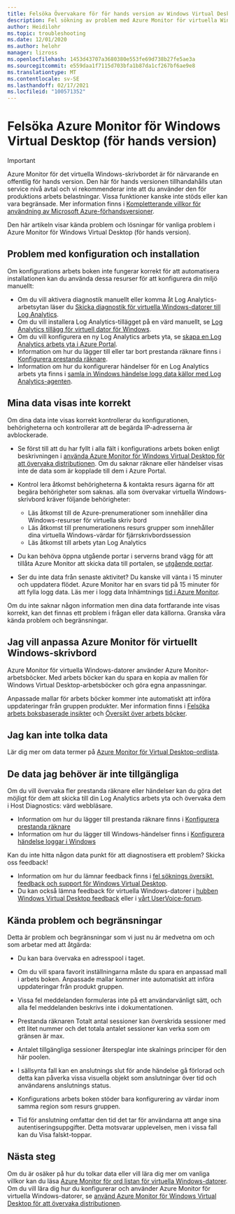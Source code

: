 ```yaml
---
title: Felsöka Övervakare för för hands version av Windows Virtual Desktop – Azure
description: Fel sökning av problem med Azure Monitor för virtuella Windows-datorer.
author: Heidilohr
ms.topic: troubleshooting
ms.date: 12/01/2020
ms.author: helohr
manager: lizross
ms.openlocfilehash: 1453d43707a3680380e553fe69d738b27fe5ae3a
ms.sourcegitcommit: e559daa1f7115d703bfa1b87da1cf267bf6ae9e8
ms.translationtype: MT
ms.contentlocale: sv-SE
ms.lasthandoff: 02/17/2021
ms.locfileid: "100571352"
---
```

# <a name="troubleshoot-azure-monitor-for-windows-virtual-desktop-preview"></a>Felsöka Azure Monitor för Windows Virtual Desktop (för hands version)

>[!IMPORTANT]
>Azure Monitor för det virtuella Windows-skrivbordet är för närvarande en offentlig för hands version. Den här för hands versionen tillhandahålls utan service nivå avtal och vi rekommenderar inte att du använder den för produktions arbets belastningar. Vissa funktioner kanske inte stöds eller kan vara begränsade. Mer information finns i [Kompletterande villkor för användning av Microsoft Azure-förhandsversioner](https://azure.microsoft.com/support/legal/preview-supplemental-terms/).

Den här artikeln visar kända problem och lösningar för vanliga problem i Azure Monitor för Windows Virtual Desktop (för hands version).

## <a name="issues-with-configuration-and-setup"></a>Problem med konfiguration och installation

Om konfigurations arbets boken inte fungerar korrekt för att automatisera installationen kan du använda dessa resurser för att konfigurera din miljö manuellt:

- Om du vill aktivera diagnostik manuellt eller komma åt Log Analytics-arbetsytan läser du [Skicka diagnostik för virtuella Windows-datorer till Log Analytics](diagnostics-log-analytics.md).
- Om du vill installera Log Analytics-tillägget på en värd manuellt, se [Log Analytics tillägg för virtuell dator för Windows](../virtual-machines/extensions/oms-windows.md).
- Om du vill konfigurera en ny Log Analytics arbets yta, se [skapa en Log Analytics arbets yta i Azure Portal](../azure-monitor/logs/quick-create-workspace.md).
- Information om hur du lägger till eller tar bort prestanda räknare finns i [Konfigurera prestanda räknare](../azure-monitor/agents/data-sources-performance-counters.md).
- Information om hur du konfigurerar händelser för en Log Analytics arbets yta finns i [samla in Windows händelse logg data källor med Log Analytics-agenten](../azure-monitor/agents/data-sources-windows-events.md).

## <a name="my-data-isnt-displaying-properly"></a>Mina data visas inte korrekt

Om dina data inte visas korrekt kontrollerar du konfigurationen, behörigheterna och kontrollerar att de begärda IP-adresserna är avblockerade. 

- Se först till att du har fyllt i alla fält i konfigurations arbets boken enligt beskrivningen i [använda Azure Monitor för Windows Virtual Desktop för att övervaka distributionen](azure-monitor.md). Om du saknar räknare eller händelser visas inte de data som är kopplade till dem i Azure Portal.

- Kontrol lera åtkomst behörigheterna & kontakta resurs ägarna för att begära behörigheter som saknas. alla som övervakar virtuella Windows-skrivbord kräver följande behörigheter:

    - Läs åtkomst till de Azure-prenumerationer som innehåller dina Windows-resurser för virtuella skriv bord
    - Läs åtkomst till prenumerationens resurs grupper som innehåller dina virtuella Windows-värdar för fjärrskrivbordssession 
    - Läs åtkomst till arbets ytan Log Analytics

- Du kan behöva öppna utgående portar i serverns brand vägg för att tillåta Azure Monitor att skicka data till portalen, se [utgående portar](https://docs.microsoft.com/azure/azure-monitor/app/ip-addresses). 

- Ser du inte data från senaste aktivitet? Du kanske vill vänta i 15 minuter och uppdatera flödet. Azure Monitor har en svars tid på 15 minuter för att fylla logg data. Läs mer i logg data Inhämtnings [tid i Azure Monitor](../azure-monitor/logs/data-ingestion-time.md).

Om du inte saknar någon information men dina data fortfarande inte visas korrekt, kan det finnas ett problem i frågan eller data källorna. Granska våra kända problem och begränsningar. 

## <a name="i-want-to-customize-azure-monitor-for-windows-virtual-desktop"></a>Jag vill anpassa Azure Monitor för virtuellt Windows-skrivbord

Azure Monitor för virtuella Windows-datorer använder Azure Monitor-arbetsböcker. Med arbets böcker kan du spara en kopia av mallen för Windows Virtual Desktop-arbetsböcker och göra egna anpassningar.

Anpassade mallar för arbets böcker kommer inte automatiskt att införa uppdateringar från gruppen produkter. Mer information finns i [Felsöka arbets boksbaserade insikter](../azure-monitor/insights/troubleshoot-workbooks.md) och [Översikt över arbets böcker](../azure-monitor/visualize/workbooks-overview.md).

## <a name="i-cant-interpret-the-data"></a>Jag kan inte tolka data

Lär dig mer om data termer på [Azure Monitor för Virtual Desktop-ordlista](azure-monitor-glossary.md).

## <a name="the-data-i-need-isnt-available"></a>De data jag behöver är inte tillgängliga

Om du vill övervaka fler prestanda räknare eller händelser kan du göra det möjligt för dem att skicka till din Log Analytics arbets yta och övervaka dem i Host Diagnostics: värd webbläsare. 

- Information om hur du lägger till prestanda räknare finns i [Konfigurera prestanda räknare](https://docs.microsoft.com/azure/azure-monitor/platform/data-sources-performance-counters#configuring-performance-counters)
- Information om hur du lägger till Windows-händelser finns i [Konfigurera händelse loggar i Windows](https://docs.microsoft.com/azure/azure-monitor/platform/data-sources-windows-events#configuring-windows-event-logs)

Kan du inte hitta någon data punkt för att diagnostisera ett problem? Skicka oss feedback!

- Information om hur du lämnar feedback finns i [fel söknings översikt, feedback och support för Windows Virtual Desktop](troubleshoot-set-up-overview.md).
- Du kan också lämna feedback för virtuella Windows-datorer i [hubben Windows Virtual Desktop feedback](https://support.microsoft.com/help/4021566/windows-10-send-feedback-to-microsoft-with-feedback-hub-app) eller i [vårt UserVoice-forum](https://windowsvirtualdesktop.uservoice.com/forums/921118-general).

## <a name="known-issues-and-limitations"></a>Kända problem och begränsningar

Detta är problem och begränsningar som vi just nu är medvetna om och som arbetar med att åtgärda:

- Du kan bara övervaka en adresspool i taget. 

- Om du vill spara favorit inställningarna måste du spara en anpassad mall i arbets boken. Anpassade mallar kommer inte automatiskt att införa uppdateringar från produkt gruppen.

- Vissa fel meddelanden formuleras inte på ett användarvänligt sätt, och alla fel meddelanden beskrivs inte i dokumentationen.

- Prestanda räknaren Totalt antal sessioner kan överskrida sessioner med ett litet nummer och det totala antalet sessioner kan verka som om gränsen är max.

- Antalet tillgängliga sessioner återspeglar inte skalnings principer för den här poolen. 
    
- I sällsynta fall kan en anslutnings slut för ande händelse gå förlorad och detta kan påverka vissa visuella objekt som anslutningar över tid och användarens anslutnings status.  
    
- Konfigurations arbets boken stöder bara konfigurering av värdar inom samma region som resurs gruppen. 

- Tid för anslutning omfattar den tid det tar för användarna att ange sina autentiseringsuppgifter. Detta motsvarar upplevelsen, men i vissa fall kan du Visa falskt-toppar. 
    

## <a name="next-steps"></a>Nästa steg

Om du är osäker på hur du tolkar data eller vill lära dig mer om vanliga villkor kan du läsa [Azure Monitor för ord listan för virtuella Windows-datorer](azure-monitor-glossary.md). Om du vill lära dig hur du konfigurerar och använder Azure Monitor för virtuella Windows-datorer, se [använd Azure Monitor för Windows Virtual Desktop för att övervaka distributionen](azure-monitor.md).